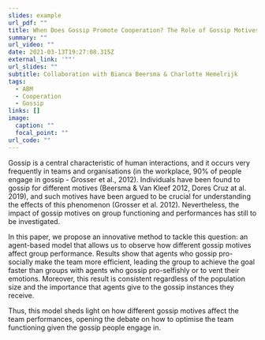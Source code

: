 ```yaml
---
slides: example
url_pdf: ""
title: When Does Gossip Promote Cooperation? The Role of Gossip Motives
summary: ""
url_video: ""
date: 2021-03-13T19:27:08.315Z
external_link: '""'
url_slides: ""
subtitle: Collaboration with Bianca Beersma & Charlotte Hemelrijk
tags:
  - ABM
  - Cooperation
  - Gossip
links: []
image:
  caption: ""
  focal_point: ""
url_code: ""
---
```

Gossip is a central characteristic of human interactions, and it occurs very frequently in teams and organisations (in the workplace, 90% of people engage in gossip - Grosser et al., 2012). Individuals have been found to gossip for different motives (Beersma & Van Kleef 2012, Dores Cruz at al. 2019), and such motives have been argued to be crucial for understanding the effects of this phenomenon (Grosser et al. 2012). Nevertheless, the impact of gossip motives on group functioning and performances has still to be investigated.

In this paper, we propose an innovative method to tackle this question: an agent-based model that allows us to observe how different gossip motives affect group performance. Results show that agents who gossip pro-socially make the team more efficient, leading the group to achieve the goal faster than groups with agents who gossip pro-selfishly or to vent their emotions. Moreover, this result is consistent regardless of the population size and the importance that agents give to the gossip instances they receive.

Thus, this model sheds light on how different gossip motives affect the team performances, opening the debate on how to optimise the team functioning given the gossip people engage in.
